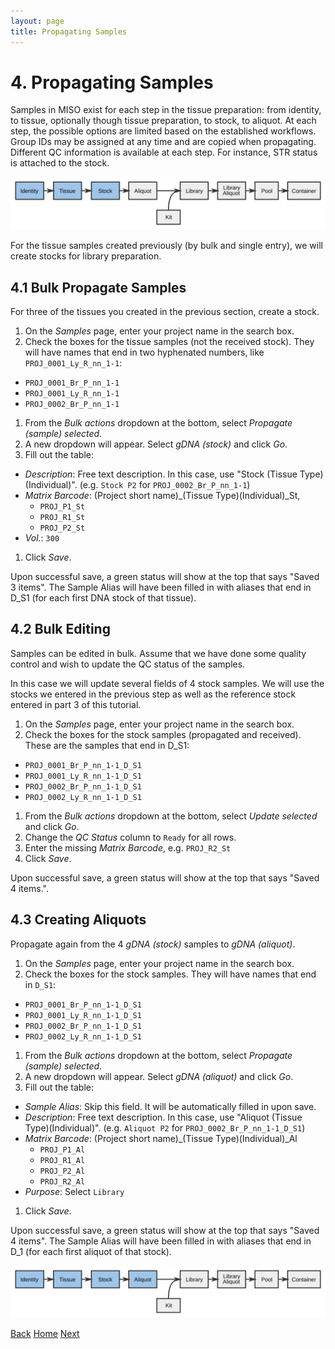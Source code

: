 ```yaml
---
layout: page
title: Propagating Samples
---
```


# 4. Propagating Samples
Samples in MISO exist for each step in the tissue preparation: from identity,
to tissue, optionally though tissue preparation, to stock, to aliquot. At each
step, the possible options are limited based on the established workflows.
Group IDs may be assigned at any time and are copied when propagating. Different
QC information is available at each step. For instance, STR status is attached
to the stock.

<img src="pics/flow-stock.svg"/>

For the tissue samples created previously (by bulk and single entry), we will create stocks for library preparation.

## 4.1 Bulk Propagate Samples

For three of the tissues you created in the previous section, create a stock.

1. On the _Samples_ page, enter your project name in the search box.
1. Check the boxes for the tissue samples (not the received stock). They will
have names that end in two hyphenated numbers, like `PROJ_0001_Ly_R_nn_1-1`:
  * `PROJ_0001_Br_P_nn_1-1`
  * `PROJ_0001_Ly_R_nn_1-1`
  * `PROJ_0002_Br_P_nn_1-1`
1. From the _Bulk actions_ dropdown at the bottom, select _Propagate (sample) selected_.
1. A new dropdown will appear. Select _gDNA (stock)_ and click _Go_.
1. Fill out the table:
  * _Description_: Free text description. In this case, use "Stock (Tissue
  Type)(Individual)". (e.g. `Stock P2` for `PROJ_0002_Br_P_nn_1-1`)
  * _Matrix Barcode_: (Project short name)\_(Tissue Type)(Individual)\_St,
    - `PROJ_P1_St`
    - `PROJ_R1_St`
    - `PROJ_P2_St`
  * _Vol._: `300`
1. Click _Save_.

Upon successful save, a green status will show at the top that says "Saved 3
items". The Sample Alias will have been filled in with aliases that end in D_S1
(for each first DNA stock of that tissue).

## 4.2 Bulk Editing
Samples can be edited in bulk. Assume that we have done some quality control
and wish to update the QC status of the samples.

In this case we will update several fields of 4 stock samples. We will use the
stocks we entered in the previous step as well as the reference stock entered in
part 3 of this tutorial.

1. On the _Samples_ page, enter your project name in the search box.
1. Check the boxes for the stock samples (propagated and received). These are
the samples that end in D_S1:
  * `PROJ_0001_Br_P_nn_1-1_D_S1`
  * `PROJ_0001_Ly_R_nn_1-1_D_S1`
  * `PROJ_0002_Br_P_nn_1-1_D_S1`
  * `PROJ_0002_Ly_R_nn_1-1_D_S1`
1. From the _Bulk actions_ dropdown at the bottom, select _Update selected_ and click _Go_.
1. Change the _QC Status_ column to `Ready` for all rows.
1. Enter the missing _Matrix Barcode_, e.g. `PROJ_R2_St`
1. Click _Save_.

Upon successful save, a green status will show at the top that says "Saved 4
items.".

## 4.3 Creating Aliquots
Propagate again from the 4 _gDNA (stock)_ samples to _gDNA (aliquot)_.

1. On the _Samples_ page, enter your project name in the search box.
1. Check the boxes for the stock samples. They will have names that end in
`D_S1`:
  * `PROJ_0001_Br_P_nn_1-1_D_S1`
  * `PROJ_0001_Ly_R_nn_1-1_D_S1`
  * `PROJ_0002_Br_P_nn_1-1_D_S1`
  * `PROJ_0002_Ly_R_nn_1-1_D_S1`
1. From the _Bulk actions_ dropdown at the bottom, select _Propagate (sample) selected_.
1. A new dropdown will appear. Select _gDNA (aliquot)_ and click _Go_.
1. Fill out the table:
  * _Sample Alias_: Skip this field. It will be automatically filled in upon
  save.
  * _Description_: Free text description. In this case, use "Aliquot (Tissue
  Type)(Individual)". (e.g. `Aliquot P2` for `PROJ_0002_Br_P_nn_1-1_D_S1`)
  * _Matrix Barcode_: (Project short name)\_(Tissue Type)(Individual)\_Al
    * `PROJ_P1_Al`
    * `PROJ_R1_Al`
    * `PROJ_P2_Al`
    * `PROJ_R2_Al`
  * _Purpose_: Select `Library`
1. Click _Save_.

Upon successful save, a green status will show at the top that says "Saved 4
items". The Sample Alias will have been filled in with aliases that end in D\_1
(for each first aliquot of that stock).


<img src="pics/flow-aliquot.svg"/>

[Back](3-incoming) [Home](index) [Next](5-boxes)
